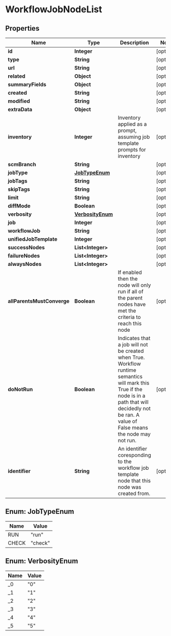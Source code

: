 # WorkflowJobNodeList

## Properties
Name | Type | Description | Notes
------------ | ------------- | ------------- | -------------
**id** | **Integer** |  |  [optional]
**type** | **String** |  |  [optional]
**url** | **String** |  |  [optional]
**related** | **Object** |  |  [optional]
**summaryFields** | **Object** |  |  [optional]
**created** | **String** |  |  [optional]
**modified** | **String** |  |  [optional]
**extraData** | **Object** |  |  [optional]
**inventory** | **Integer** | Inventory applied as a prompt, assuming job template prompts for inventory |  [optional]
**scmBranch** | **String** |  |  [optional]
**jobType** | [**JobTypeEnum**](#JobTypeEnum) |  |  [optional]
**jobTags** | **String** |  |  [optional]
**skipTags** | **String** |  |  [optional]
**limit** | **String** |  |  [optional]
**diffMode** | **Boolean** |  |  [optional]
**verbosity** | [**VerbosityEnum**](#VerbosityEnum) |  |  [optional]
**job** | **Integer** |  |  [optional]
**workflowJob** | **String** |  |  [optional]
**unifiedJobTemplate** | **Integer** |  |  [optional]
**successNodes** | **List&lt;Integer&gt;** |  |  [optional]
**failureNodes** | **List&lt;Integer&gt;** |  |  [optional]
**alwaysNodes** | **List&lt;Integer&gt;** |  |  [optional]
**allParentsMustConverge** | **Boolean** | If enabled then the node will only run if all of the parent nodes have met the criteria to reach this node |  [optional]
**doNotRun** | **Boolean** | Indicates that a job will not be created when True. Workflow runtime semantics will mark this True if the node is in a path that will decidedly not be ran. A value of False means the node may not run. |  [optional]
**identifier** | **String** | An identifier coresponding to the workflow job template node that this node was created from. |  [optional]

<a name="JobTypeEnum"></a>
## Enum: JobTypeEnum
Name | Value
---- | -----
RUN | &quot;run&quot;
CHECK | &quot;check&quot;

<a name="VerbosityEnum"></a>
## Enum: VerbosityEnum
Name | Value
---- | -----
_0 | &quot;0&quot;
_1 | &quot;1&quot;
_2 | &quot;2&quot;
_3 | &quot;3&quot;
_4 | &quot;4&quot;
_5 | &quot;5&quot;
